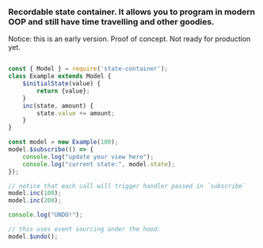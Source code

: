 ### Recordable state container. It allows you to program in modern OOP and still have time travelling and other goodies.

Notice: this is an early version. Proof of concept. Not ready for production yet.

```javascript

const { Model } = require('state-container');
class Example extends Model {
    $initialState(value) {
        return {value};
    }
    inc(state, amount) {
        state.value += amount;
    }
}

const model = new Example(100);
model.$subscribe(() => {
    console.log("update your view here");
    console.log("current state:", model.state);
});

// notice that each call will trigger handler passed in `subscribe`
model.inc(100);
model.inc(200);

console.log("UNDO!");

// this uses event sourcing under the hood:
model.$undo();
```
